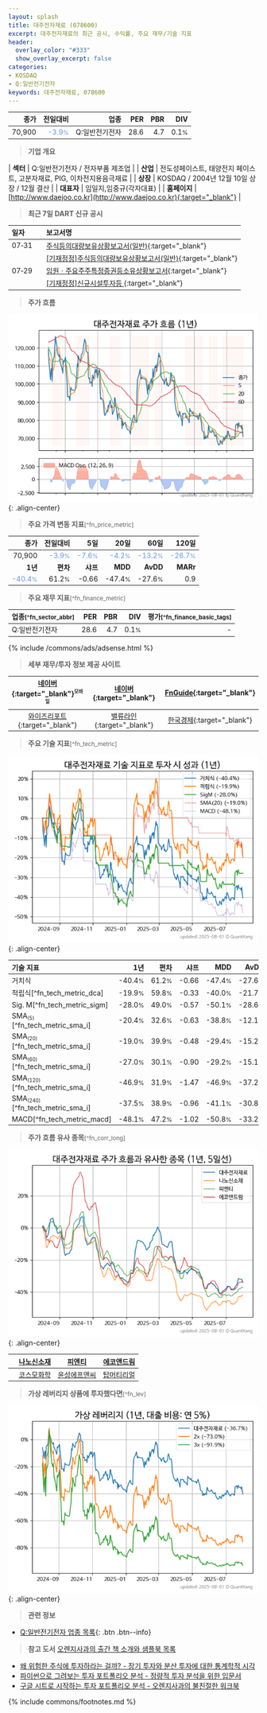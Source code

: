 ```yaml
---
layout: splash
title: 대주전자재료 (078600)
excerpt: 대주전자재료의 최근 공시, 수익률, 주요 재무/기술 지표
header:
  overlay_color: "#333"
  show_overlay_excerpt: false
categories:
- KOSDAQ
- Q:일반전기전자
keywords: 대주전자재료, 078600
---
```


| **종가** | **전일대비** | **업종** | **PER** | **PBR** | **DIV** |
| -------: | -----------: | -------: | ------: | ------: | ------: |
| 70,900 | <span style="color: cornflowerblue">-3.9<small>%</small></span> | Q:일반전기전자 | 28.6 | 4.7 | 0.1<small>%</small> |

<!-- more -->


> **기업 개요**<a id="company"></a>

| <span style="white-space:nowrap;">**섹터**</span> | Q:일반전기전자 / 전자부품 제조업 |
| <span style="white-space:nowrap;">**산업**</span> | 전도성페이스트, 태양전지 페이스트, 고분자재료, PIG, 이차전지용음극재료 |
| <span style="white-space:nowrap;">**상장**</span> | KOSDAQ / 2004년 12월 10일 상장 / 12월 결산 |
| <span style="white-space:nowrap;">**대표자**</span> | 임일지,임중규(각자대표) |
| <span style="white-space:nowrap;">**홈페이지**</span> | [http://www.daejoo.co.kr](http://www.daejoo.co.kr){:target="_blank"} |


> **최근 7일 DART 신규 공시**<a id="dart"></a>

| **일자** |      | **보고서명** |
| :------- | :--- | :----------- |
| 07&#x2011;31 | | [주식등의대량보유상황보고서(일반)](https://dart.fss.or.kr/dsaf001/main.do?rcpNo=20250731000456){:target="_blank"} |
|  | | [[기재정정]주식등의대량보유상황보고서(일반)](https://dart.fss.or.kr/dsaf001/main.do?rcpNo=20250731000445){:target="_blank"} |
| 07&#x2011;29 | | [임원ㆍ주요주주특정증권등소유상황보고서](https://dart.fss.or.kr/dsaf001/main.do?rcpNo=20250729000297){:target="_blank"} |
|  | | [[기재정정]신규시설투자등              ](https://dart.fss.or.kr/dsaf001/main.do?rcpNo=20250729900475){:target="_blank"} |


> **주가 흐름**<a id="price"></a>

![078600](/stock/images/078600.png){: .align-center}


> **주요 가격 변동 지표**<small>[^fn_price_metric]</small>

| **종가** | **전일대비** | **5일** | **20일** | **60일** | **120일** |
| -------: | -----------: | ------: | -------: | -------: | --------: |
| 70,900 | <span style="color: cornflowerblue">-3.9<small>%</small></span> | <span style="color: cornflowerblue">-7.6<small>%</small></span> | <span style="color: cornflowerblue">-4.2<small>%</small></span> | <span style="color: cornflowerblue">-13.2<small>%</small></span> | <span style="color: cornflowerblue">-26.7<small>%</small></span> |
| **1년** | **편차** | **샤프** | **MDD** | **AvDD** | **MARr** |
| <span style="color: cornflowerblue">-40.4<small>%</small></span> | 61.2<small>%</small> | -0.66 | -47.4<small>%</small> | -27.6<small>%</small> | 0.9 |


> **주요 재무 지표**<small>[^fn_finance_metric]</small>

| **업종**<small>[^fn_sector_abbr]</small> | **PER** | **PBR** | **DIV** | **평가**<small>[^fn_finance_basic_tags]</small> |
| :--------------------------------------- | ------: | ------: | ------: | ----------------------------------------------: |
| Q:일반전기전자 | 28.6 | 4.7 | 0.1<small>%</small> | - |



{% include /commons/ads/adsense.html %}

> **세부 재무/투자 정보 제공 사이트**

| [네이버](https://m.stock.naver.com/domestic/stock/078600/finance/summary){:target="_blank"}<sup><small>모바일</small></sup> | [네이버](https://finance.naver.com/item/coinfo.naver?code=078600){:target="_blank"} | [FnGuide](https://comp.fnguide.com/SVO2/ASP/SVD_Invest.asp?gicode=A078600&MenuYn=Y){:target="_blank"} |
| :---: | :---: | :---: |
| [와이즈리포트](https://comp.wisereport.co.kr/company/c1040001.aspx?cmp_cd=078600){:target="_blank"} | [밸류라인](https://www.valueline.co.kr/finance/summary/078600){:target="_blank"} | [한국경제](https://markets.hankyung.com/stock/078600/financial-summary){:target="_blank"} |


> **주요 기술 지표**<small>[^fn_tech_metric]</small>


![078600](/stock/images/078600_tech.png){: .align-center}

| **기술 지표** | **1년** | **편차** | **샤프** | **MDD** | **AvDD** |
| :------------ | ------: | -----------: | -------: | ------: | -------: |
| 거치식 | -40.4<small>%</small> | 61.2<small>%</small> | -0.66 | -47.4<small>%</small> | -27.6<small>%</small> |
| 적립식[^fn_tech_metric_dca] | -19.9<small>%</small> | 59.8<small>%</small> | -0.33 | -40.0<small>%</small> | -21.7<small>%</small> |
| Sig. M[^fn_tech_metric_sigm] | -28.0<small>%</small> | 49.0<small>%</small> | -0.57 | -50.1<small>%</small> | -28.6<small>%</small> |
| SMA<small><sub>(5)</sub></small>[^fn_tech_metric_sma_i] | -20.4<small>%</small> | 32.6<small>%</small> | -0.63 | -38.8<small>%</small> | -12.1<small>%</small> |
| SMA<small><sub>(20)</sub></small>[^fn_tech_metric_sma_i] | -19.0<small>%</small> | 39.9<small>%</small> | -0.48 | -29.4<small>%</small> | -15.2<small>%</small> |
| SMA<small><sub>(60)</sub></small>[^fn_tech_metric_sma_i] | -27.0<small>%</small> | 30.1<small>%</small> | -0.90 | -29.2<small>%</small> | -15.1<small>%</small> |
| SMA<small><sub>(120)</sub></small>[^fn_tech_metric_sma_i] | -46.9<small>%</small> | 31.9<small>%</small> | -1.47 | -46.9<small>%</small> | -37.2<small>%</small> |
| SMA<small><sub>(240)</sub></small>[^fn_tech_metric_sma_i] | -37.5<small>%</small> | 38.9<small>%</small> | -0.96 | -41.1<small>%</small> | -30.8<small>%</small> |
| MACD[^fn_tech_metric_macd] | -48.1<small>%</small> | 47.2<small>%</small> | -1.02 | -50.8<small>%</small> | -33.2<small>%</small> |


> **주가 흐름 유사 종목**<a id="corr"></a><small>[^fn_corr_long]</small>

![078600](/stock/images/078600_corr.png){: .align-center}

|       | [나노신소재](/121600/) | [피엔티](/137400/) | [에코앤드림](/101360/) |
| :---: | :------------------------------------: | :------------------------------------: | :------------------------------------: |
|       | [코스모화학](/005420/) | [윤성에프앤씨](/372170/) | [탑머티리얼](/360070/) |


> **가상 레버리지 상품에 투자했다면**<a id="2x"></a><small>[^fn_lev]</small>

![078600](/stock/images/078600_2x.png){: .align-center}


> **관련 정보**

- [Q:일반전기전자 업종 목록](/stats/sector/kosdaq_업종_일반전기전자_종목/){: .btn .btn--info}

> **참고 도서** [오렌지사과의 출간 책 소개와 샘플북 목록](https://kongdori.tistory.com/691)

- [왜 위험한 주식에 투자하라는 걸까? - 장기 투자와 분산 투자에 대한 통계학적 시각](https://kongdori.tistory.com/421)
- [파이썬으로 그려보는 투자 포트폴리오 분석  - 정량적 투자 분석을 위한 입문서](https://kongdori.tistory.com/643)
- [구글 시트로 시작하는 투자 포트폴리오 분석 - 오렌지사과의 불친절한 워크북](https://kongdori.tistory.com/449)


{% include commons/footnotes.md %}